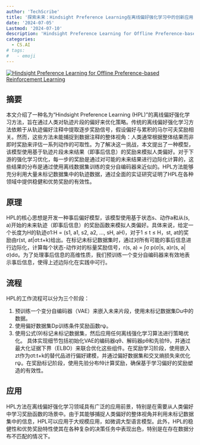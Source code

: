 ```yaml
---
author: 'TechScribe'
title: '探索未来：Hindsight Preference Learning在离线偏好强化学习中的创新应用'
date: '2024-07-05'
Lastmod: '2024-07-10'
description: 'Hindsight Preference Learning for Offline Preference-based Reinforcement Learning'
categories:
  - CS.AI
# tags:
#   - emoji
---
```


[![Hindsight Preference Learning for Offline Preference-based Reinforcement Learning](https://arxiv-research-1301205113.cos.ap-guangzhou.myqcloud.com/images/2407.04451v1.pdf_0.jpg)](https://arxiv.org/abs/2407.04451v1)

## 摘要

本文介绍了一种名为“Hindsight Preference Learning (HPL)”的离线偏好强化学习方法，旨在通过人类对轨迹片段的偏好来优化策略。传统的离线偏好强化学习方法依赖于从轨迹偏好注释中提取逐步奖励信号，假设偏好与累积的马尔可夫奖励相关。然而，这些方法未能捕捉到数据注释的整体视角：人类通常根据整体结果而非即时奖励来评估一系列动作的可取性。为了解决这一挑战，本文提出了一种模型，该模型使用基于轨迹片段未来结果（即事后信息）的奖励来模拟人类偏好。对于下游的强化学习优化，每一步的奖励是通过对可能的未来结果进行边际化计算的，这些结果的分布是通过使用离线数据集训练的变分自编码器来近似的。HPL方法能够充分利用大量未标记数据集中的轨迹数据，通过全面的实证研究证明了HPL在各种领域中提供稳健和优势奖励的有效性。<!--more-->

## 原理

HPL的核心思想是开发一种事后偏好模型，该模型使用基于状态s、动作a和从(s, a)开始的未来轨迹（即事后信息）的奖励函数来模拟人类偏好。具体来说，给定一个长度为H的轨迹σ1:H = (s1, a1, s2, a2, ..., sH, aH)，对于1 ≤ t ≤ H，st, at的奖励由r(st, at|σt:t+k)给出。在标记未标记数据集时，通过对所有可能的事后信息进行边际化，计算每个状态-动作对的标量奖励信号，r(s, a) = ∫σ p(σ|s, a)r(s, a|σ)dσ。为了处理事后信息的高维性质，我们预训练一个变分自编码器来有效地表示事后信息，使得上述边际化在实践中可行。

## 流程

HPL的工作流程可以分为三个阶段：
1. 预训练一个变分自编码器（VAE）来嵌入未来片段，使用未标记数据集Du中的数据。
2. 使用偏好数据集Dp训练条件奖励函数rψ。
3. 使用公式(9)标记未标记数据集，然后应用任何离线强化学习算法进行策略优化。
具体实现细节包括初始化VAE的编码器qθ、解码器pθ和先验fθ，并通过最大化证据下界（ELBO）来联合优化这些组件。在奖励学习阶段，使用嵌入zt作为σt:t+k的替代品进行偏好建模，并通过偏好数据集和交叉熵损失来优化rψ。在奖励标记阶段，使用先验分布fθ计算奖励，确保基于学习偏好的奖励塑造的有效性。

## 应用

HPL方法在离线偏好强化学习领域具有广泛的应用前景，特别是在需要从人类偏好中学习奖励函数的场景中。由于其能够捕捉人类偏好的整体视角并利用未标记数据集中的信息，HPL可以应用于大规模应用，如微调大型语言模型。此外，HPL的稳健性和优势奖励特性使其在各种复杂的决策任务中表现出色，特别是在存在数据分布不匹配的情况下。